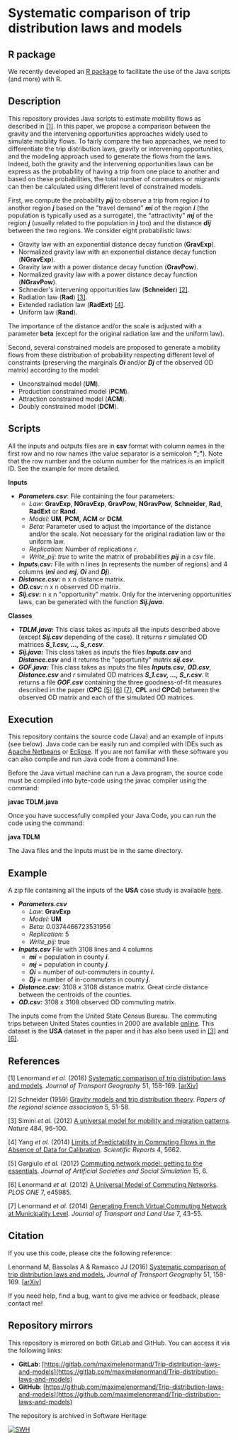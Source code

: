# Systematic comparison of trip distribution laws and models

## R package

We recently developed an [R package](https://epivec.github.io/TDLM/) to 
facilitate the use of the Java scripts (and more) with R. 

## Description

This repository provides Java scripts to estimate mobility flows as described in 
[[1]](http://www.sciencedirect.com/science/article/pii/S0966692315002422). 
In this paper, we propose a comparison between the gravity and the intervening 
opportunities approaches widely used to simulate mobility flows. To fairly compare 
the two approaches, we need to differentiate the trip distribution laws, gravity 
or intervening opportunities, and the modeling approach used to generate the flows 
from the laws. Indeed, both the gravity and the intervening opportunities laws can 
be express as the probability of having a trip from one place to another and 
based on these probabilities, the total number of commuters or migrants can then 
be calculated using different level of constrained models.

First, we compute the probability ***pij*** to observe a trip from region ***i*** 
to another region ***j*** based on the "travel demand" ***mi*** of 
the region ***i*** (the population is typically used as a surrogate), the 
"attractivity" ***mj*** of the region ***j*** (usually related to the 
population in ***j*** too) and the distance ***dij*** between the two regions. 
We consider eight probabilistic laws:

* Gravity law with an exponential distance decay function (**GravExp**).
* Normalized gravity law with an exponential distance decay function (**NGravExp**).
* Gravity law with a power distance decay function (**GravPow**).
* Normalized gravity law with a power distance decay function (**NGravPow**).
* Schneider's intervening opportunities law (**Schneider**) [[2]](http://onlinelibrary.wiley.com/doi/10.1111/j.1435-5597.1959.tb01665.x/abstract).
* Radiation law (**Rad**) [[3]](http://www.nature.com/nature/journal/v484/n7392/full/nature10856.html).
* Extended radiation law (**RadExt**) [[4]](http://www.nature.com/srep/2014/140711/srep05662/full/srep05662.html).
* Uniform law (**Rand**).

The importance of the distance and/or the scale is adjusted with a parameter 
**beta** (except for the original radiation law and the uniform law).  

Second, several constrained models are proposed to generate a mobility flows
from these distribution of probability respecting different level of 
constraints (preserving the marginals ***Oi*** and/or ***Dj*** of the observed 
OD matrix) according to the model:
 
* Unconstrained model (**UM**).
* Production constrained model (**PCM**).
* Attraction constrained model (**ACM**).
* Doubly constrained model (**DCM**).

## Scripts

All the inputs and outputs files are in **csv** format with column names in 
the first row and no row names (the value separator is a semicolon **";"**). 
Note that the row number and the column number for the matrices is an implicit 
ID. See the example for more detailed. 

**Inputs**

* ***Parameters.csv***: File containing the four parameters:
   * *Law:* **GravExp**, **NGravExp**, **GravPow**, **NGravPow**, **Schneider**, **Rad**, **RadExt** or **Rand**.
   * *Model:* **UM**, **PCM**, **ACM** or **DCM**.
   * *Beta:* Parameter used to adjust the importance of the distance and/or the scale. Not necessary for the original radiation law or the uniform law.
   * *Replication:* Number of replications *r*.
   * *Write_pij:* *true* to write the matrix of probabilities ***pij*** in a csv file. 
* ***Inputs.csv:*** File with n lines (n represents the number of regions) and 4 columns (***mi*** and ***mj***, ***Oi*** and ***Dj***).
* ***Distance.csv:*** n x n distance matrix.
* ***OD.csv:*** n x n observed OD matrix.
* ***Sij.csv:*** n x n "opportunity" matrix. Only for the intervening opportunities laws, can be generated with the function ***Sij.java***.

**Classes**
 
* ***TDLM.java:*** This class takes as inputs all the inputs described above (except ***Sij.csv*** depending of the case). 
It returns *r* simulated OD matrices ***S_1.csv, ..., S_r.csv***.
* ***Sij.java:*** This class takes as inputs the files ***Inputs.csv*** and ***Distance.csv*** and it returns the "opportunity" matrix ***sij.csv***. 
* ***GOF.java:*** This class takes as inputs the files ***Inputs.csv***, ***OD.csv***, ***Distance.csv*** and *r* simulated OD matrices ***S_1.csv, ..., S_r.csv***. 
It returns a file ***GOF.csv*** containing the three goodness-of-fit measures described in the paper 
(**CPC** [[5]](http://jasss.soc.surrey.ac.uk/15/2/6.html) [[6]](http://journals.plos.org/plosone/article?id=10.1371/journal.pone.0045985) 
[[7]](https://www.jtlu.org/index.php/jtlu/article/view/360), **CPL** and **CPCd**) between the observed OD matrix and each of the simulated 
OD matrices. 

## Execution

This repository contains the source code (Java) and an example of inputs 
(see below). Java code can be easily run and compiled with IDEs such as 
[Apache Netbeans](https://netbeans.apache.org/) or [Eclipse](https://eclipse.org/). 
If you are not familiar with these software you can also compile and run Java 
code from a command line.

Before the Java virtual machine can run a Java program, the source code must be 
compiled into byte-code using the javac compiler using the command: 

**javac TDLM.java**

Once you have successfully compiled your Java Code, you can run the code using 
the command:

**java TDLM**

The Java files and the inputs must be in the same directory.

## Example

A zip file containing all the inputs of the **USA** case study is available 
[here](https://www.mmmycloud.com/index.php/s/g2XQjoJGX69kcw8). 

* ***Parameters.csv***
   * *Law:* **GravExp**
   * *Model:* **UM**
   * *Beta:* 0.0374466723531956
   * *Replication:* 5
   * *Write_pij:* true
* ***Inputs.csv*** File with 3108 lines and 4 columns
    * ***mi*** = population in county ***i***.
    * ***mj*** = population in county ***j***.
    * ***Oi*** = number of out-commuters in county ***i***.
    * ***Dj*** = number of in-commuters in county ***j***.
* ***Distance.csv:*** 3108 x 3108 distance matrix. Great circle distance between the centroids of the counties.
* ***OD.csv:*** 3108 x 3108 observed OD commuting matrix. 

The inputs come from the United State Census Bureau. The commuting trips between 
United States counties in 2000 are available 
[online](https://www2.census.gov/programs-surveys/decennial/tables/2000/county-to-county-worker-flow-files/). 
This dataset is the **USA** dataset in 
the paper and it has also been used in 
[[3]](http://www.nature.com/nature/journal/v484/n7392/full/nature10856.html) and 
[[6]](http://journals.plos.org/plosone/article?id=10.1371/journal.pone.0045985).

## References

[1] Lenormand *et al.* (2016) [Systematic comparison of trip distribution laws and models](http://www.sciencedirect.com/science/article/pii/S0966692315002422). 
*Journal of Transport Geography* 51, 158-169. [[arXiv](https://arxiv.org/abs/1506.04889)]

[2] Schneider (1959) [Gravity models and trip distribution theory](http://onlinelibrary.wiley.com/doi/10.1111/j.1435-5597.1959.tb01665.x/abstract). 
*Papers of the regional science association* 5, 51-58.

[3] Simini *et al.* (2012) [A universal model for mobility and migration patterns](http://www.nature.com/nature/journal/v484/n7392/full/nature10856.html). 
*Nature* 484, 96-100. 

[4] Yang *et al.* (2014) [Limits of Predictability in Commuting Flows in the Absence of Data for Calibration](http://www.nature.com/srep/2014/140711/srep05662/full/srep05662.html). 
*Scientific Reports* 4, 5662.

[5] Gargiulo *et al.* (2012) [Commuting network model: getting to the essentials](http://jasss.soc.surrey.ac.uk/15/2/6.html). 
*Journal of Artificial Societies and Social Simulation* 15, 6.

[6] Lenormand *et al.* (2012) [A Universal Model of Commuting Networks](http://journals.plos.org/plosone/article?id=10.1371/journal.pone.0045985). 
*PLOS ONE* 7, e45985.

[7] Lenormand *et al.* (2014) [Generating French Virtual Commuting Network at Municipality Level](https://www.jtlu.org/index.php/jtlu/article/view/360). 
*Journal of Transport and Land Use* 7, 43-55.

## Citation

If you use this code, please cite the following reference:

Lenormand M, Bassolas A & Ramasco JJ (2016) [Systematic comparison of trip distribution laws and models.](http://www.sciencedirect.com/science/article/pii/S0966692315002422) 
*Journal of Transport Geography* 51, 158-169. [[arXiv](https://arxiv.org/abs/1506.04889)]

If you need help, find a bug, want to give me advice or feedback, please contact me!

## Repository mirrors

This repository is mirrored on both GitLab and GitHub. You can access it via the following links:

- **GitLab**: [https://gitlab.com/maximelenormand/Trip-distribution-laws-and-models](https://gitlab.com/maximelenormand/Trip-distribution-laws-and-models)  
- **GitHub**: [https://github.com/maximelenormand/Trip-distribution-laws-and-models](https://github.com/maximelenormand/Trip-distribution-laws-and-models)  

The repository is archived in Software Heritage:

[![SWH](https://archive.softwareheritage.org/badge/origin/https://github.com/maximelenormand/Trip-distribution-laws-and-models/)](https://archive.softwareheritage.org/browse/origin/?origin_url=https://github.com/maximelenormand/Trip-distribution-laws-and-models)

